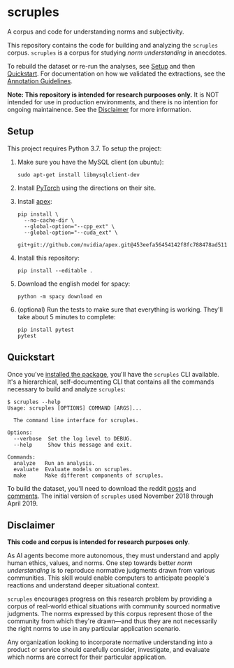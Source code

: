 scruples
========
A corpus and code for understanding norms and subjectivity.

This repository contains the code for building and analyzing the
`scruples` corpus. `scruples` is a corpus for studying _norm
understanding_ in anecdotes.

To rebuild the dataset or re-run the analyses, see [Setup](#setup) and
then [Quickstart](#quickstart). For documentation on how we validated
the extractions, see the [Annotation Guidelines](./docs/annotation-guidelines.md).

**Note: This repository is intended for research purpooses only.** It is
NOT intended for use in production environments, and there is no
intention for ongoing maintainence. See the [Disclaimer](#disclaimer)
for more information.


Setup
-----
This project requires Python 3.7. To setup the project:

  1. Make sure you have the MySQL client (on ubuntu):

         sudo apt-get install libmysqlclient-dev

  2. Install [PyTorch][pytorch] using the directions on their site.
  3. Install [apex][apex]:

         pip install \
           --no-cache-dir \
           --global-option="--cpp_ext" \
           --global-option="--cuda_ext" \
           git+git://github.com/nvidia/apex.git@453eefa56454142f8fc788478ad511973cc0fe1b

  4. Install this repository:

         pip install --editable .

  5. Download the english model for spacy:

         python -m spacy download en

  6. (optional) Run the tests to make sure that everything is
     working. They'll take about 5 minutes to complete:

         pip install pytest
         pytest


Quickstart
----------
Once you've [installed the package](#setup), you'll have the `scruples`
CLI available. It's a hierarchical, self-documenting CLI that contains
all the commands necessary to build and analyze `scruples`:

    $ scruples --help
    Usage: scruples [OPTIONS] COMMAND [ARGS]...

      The command line interface for scruples.

    Options:
      --verbose  Set the log level to DEBUG.
      --help     Show this message and exit.

    Commands:
      analyze   Run an analysis.
      evaluate  Evaluate models on scruples.
      make      Make different components of scruples.

To build the dataset, you'll need to download the reddit
[posts][reddit-posts] and [comments][reddit-comments]. The initial
version of `scruples` used November 2018 through April 2019.


Disclaimer
----------
**This code and corpus is intended for research purposes only**.

As AI agents become more autonomous, they must understand and apply
human ethics, values, and norms. One step towards better _norm
understanding_ is to reproduce normative judgments drawn from various
communities. This skill would enable computers to anticipate people's
reactions and understand deeper situational context.

`scruples` encourages progress on this research problem by providing a
corpus of real-world ethical situations with community sourced normative
judgments. The norms expressed by this corpus represent those of the
community from which they're drawn&mdash;and thus they are not
necessarily the right norms to use in any particular application
scenario.

Any organization looking to incorporate normative understanding into a
product or service should carefully consider, investigate, and evaluate
which norms are correct for their particular application.


[apex]: https://github.com/nvidia/apex
[pytorch]: https://pytorch.org/
[reddit-comments]: http://files.pushshift.io/reddit/comments/
[reddit-posts]: http://files.pushshift.io/reddit/submissions/
